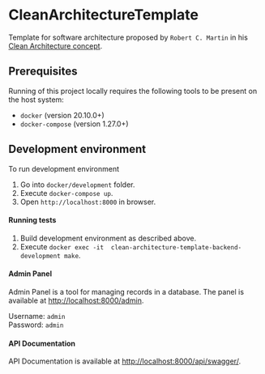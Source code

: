 # CleanArchitectureTemplate

Template for software architecture proposed by `Robert C. Martin` in his
[Clean Architecture concept](https://www.amazon.com/Clean-Architecture-Craftsmans-Software-Structure/dp/0134494164).

## Prerequisites

Running of this project locally requires the following tools to be
present on the host system:

* `docker` (version 20.10.0+)
* `docker-compose` (version 1.27.0+)

## Development environment

To run development environment
1. Go into `docker/development` folder.
2. Execute `docker-compose up`.
3. Open `http://localhost:8000` in browser.

#### Running tests

1. Build development environment as described above.
2. Execute `docker exec -it  clean-architecture-template-backend-development make`.

#### Admin Panel

Admin Panel is a tool for managing records in a database.
The panel is available at
[http://localhost:8000/admin](http://localhost:8000/admin).

Username: `admin`  
Password: `admin`

#### API Documentation

API Documentation is available at
[http://localhost:8000/api/swagger/](http://localhost:8000/api/swagger/).
